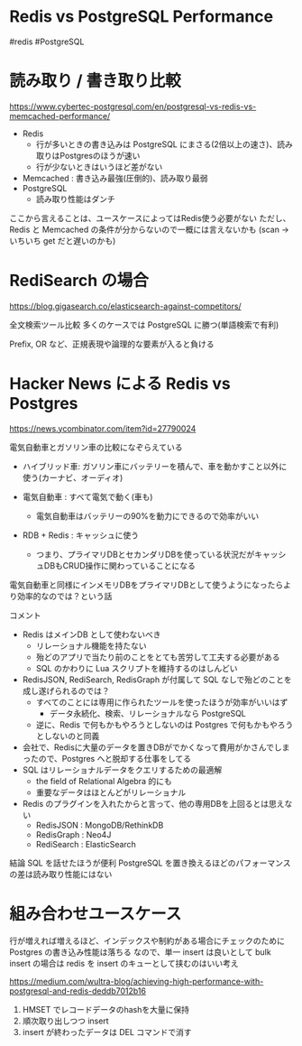 # Redis vs PostgreSQL Performance

#redis #PostgreSQL

# 読み取り / 書き取り比較

https://www.cybertec-postgresql.com/en/postgresql-vs-redis-vs-memcached-performance/

- Redis 
  - 行が多いときの書き込みは PostgreSQL にまさる(2倍以上の速さ)、読み取りはPostgresのほうが速い
  - 行が少ないときはいうほど差がない
- Memcached : 書き込み最強(圧倒的)、読み取り最弱
- PostgreSQL
  - 読み取り性能はダンチ

ここから言えることは、ユースケースによってはRedis使う必要がない
ただし、Redis と Memcached の条件が分からないので一概には言えないかも
(scan -> いちいち get だと遅いのかも)

# RediSearch の場合

https://blog.gigasearch.co/elasticsearch-against-competitors/

全文検索ツール比較
多くのケースでは PostgreSQL に勝つ(単語検索で有利)

Prefix, OR など、正規表現や論理的な要素が入ると負ける

# Hacker News による Redis vs Postgres

https://news.ycombinator.com/item?id=27790024

電気自動車とガソリン車の比較になぞらえている

- ハイブリッド車: ガソリン車にバッテリーを積んで、車を動かすこと以外に使う(カーナビ、オーディオ)
- 電気自動車 : すべて電気で動く(車も)
  - 電気自動車はバッテリーの90%を動力にできるので効率がいい

- RDB + Redis : キャッシュに使う
  - つまり、プライマリDBとセカンダリDBを使っている状況だがキャッシュDBもCRUD操作に関わっていることになる

電気自動車と同様にインメモリDBをプライマリDBとして使うようになったらより効率的なのでは？という話

コメント
- Redis はメインDB として使わないべき
  - リレーショナル機能を持たない
  - 殆どのアプリで当たり前のことをとても苦労して工夫する必要がある
  - SQL のかわりに Lua スクリプトを維持するのはしんどい
- RedisJSON, RediSearch, RedisGraph が付属して SQL なしで殆どのことを成し遂げられるのでは？
  - すべてのことには専用に作られたツールを使ったほうが効率がいいはず
    - データ永続化、検索、リレーショナルなら PostgreSQL
  - 逆に、Redis で何もかもやろうとしないのは Postgres で何もかもやろうとしないのと同義
- 会社で、Redisに大量のデータを置きDBがでかくなって費用がかさんでしまったので、Postgres へと脱却する仕事をしてる
- SQL はリレーショナルデータをクエリするための最適解
  - the field of Relational Algebra 的にも
  - 重要なデータはほとんどがリレーショナル
- Redis のプラグインを入れたからと言って、他の専用DBを上回るとは思えない
  - RedisJSON : MongoDB/RethinkDB
  - RedisGraph : Neo4J
  - RediSearch : ElasticSearch

結論
SQL を話せたほうが便利
PostgreSQL を置き換えるほどのパフォーマンスの差は読み取り性能にはない

# 組み合わせユースケース

行が増えれば増えるほど、インデックスや制約がある場合にチェックのために Postgres の書き込み性能は落ちる
なので、単一 insert は良いとして bulk insert の場合は redis を insert のキューとして挟むのはいい考え

https://medium.com/wultra-blog/achieving-high-performance-with-postgresql-and-redis-deddb7012b16

1. HMSET でレコードデータのhashを大量に保持
2. 順次取り出しつつ insert
3. insert が終わったデータは DEL コマンドで消す

